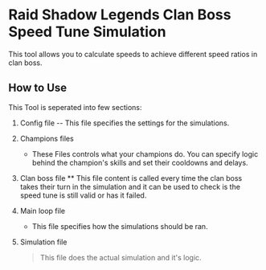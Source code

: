 # Raid Shadow Legends Clan Boss Speed Tune Simulation

This tool allows you to calculate speeds to achieve different speed ratios in clan boss.



## How to Use

This Tool is seperated into few sections:

1. Config file
    -- This file specifies the settings for the simulations.

2. Champions files
    * These Files controls what your champions do. You can specify logic behind the champion's skills and set their cooldowns and delays.

3. Clan boss file
    ** This file content is called every time the clan boss takes their turn in the simulation and it can be used to check is the speed tune is still valid or has it failed.

4. Main loop file
    -    This file specifies how the simulations should be ran.

5. Simulation file
    > This file does the actual simulation and it's logic.
